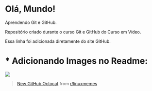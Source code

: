 # Olá, Mundo!
 Aprendendo Git e GitHub.

 Repositório criado durante o curso Git e GitHub do Curso em Vídeo.
 
Essa linha foi adicionada diretamente do site GitHub.

# * Adicionando Images no Readme: 

<img src="https://i.redd.it/erdjqzlmlv111.png" />

<blockquote class="reddit-card" data-card-created="1611951559"><a href="https://www.reddit.com/r/linuxmemes/comments/8ocxfc/new_github_octocat/">New GitHub Octocat</a> from <a href="http://www.reddit.com/r/linuxmemes">r/linuxmemes</a></blockquote>
<script async src="//embed.redditmedia.com/widgets/platform.js" charset="UTF-8"></script>
